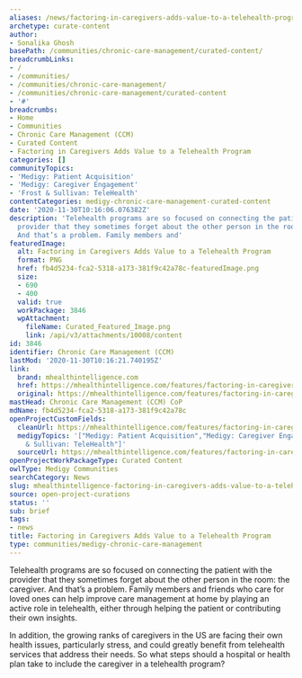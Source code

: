 ```yaml
---
aliases: /news/factoring-in-caregivers-adds-value-to-a-telehealth-program
archetype: curate-content
author:
- Sonalika Ghosh
basePath: /communities/chronic-care-management/curated-content/
breadcrumbLinks:
- /
- /communities/
- /communities/chronic-care-management/
- /communities/chronic-care-management/curated-content
- '#'
breadcrumbs:
- Home
- Communities
- Chronic Care Management (CCM)
- Curated Content
- Factoring in Caregivers Adds Value to a Telehealth Program
categories: []
communityTopics:
- 'Medigy: Patient Acquisition'
- 'Medigy: Caregiver Engagement'
- 'Frost & Sullivan: TeleHealth'
contentCategories: medigy-chronic-care-management-curated-content
date: '2020-11-30T10:16:06.076382Z'
description: 'Telehealth programs are so focused on connecting the patient with the
  provider that they sometimes forget about the other person in the room: the caregiver.
  And that’s a problem. Family members and'
featuredImage:
  alt: Factoring in Caregivers Adds Value to a Telehealth Program
  format: PNG
  href: fb4d5234-fca2-5318-a173-381f9c42a78c-featuredImage.png
  size:
  - 690
  - 400
  valid: true
  workPackage: 3846
  wpAttachment:
    fileName: Curated_Featured_Image.png
    link: /api/v3/attachments/10008/content
id: 3846
identifier: Chronic Care Management (CCM)
lastMod: '2020-11-30T10:16:21.740195Z'
link:
  brand: mhealthintelligence.com
  href: https://mhealthintelligence.com/features/factoring-in-caregivers-adds-value-to-a-telehealth-program
  original: https://mhealthintelligence.com/features/factoring-in-caregivers-adds-value-to-a-telehealth-program
mastHead: Chronic Care Management (CCM) CoP
mdName: fb4d5234-fca2-5318-a173-381f9c42a78c
openProjectCustomFields:
  cleanUrl: https://mhealthintelligence.com/features/factoring-in-caregivers-adds-value-to-a-telehealth-program
  medigyTopics: '["Medigy: Patient Acquisition","Medigy: Caregiver Engagement","Frost
    & Sullivan: TeleHealth"]'
  sourceUrl: https://mhealthintelligence.com/features/factoring-in-caregivers-adds-value-to-a-telehealth-program
openProjectWorkPackageType: Curated Content
owlType: Medigy Communities
searchCategory: News
slug: mhealthintelligence-factoring-in-caregivers-adds-value-to-a-telehealth-program
source: open-project-curations
status: ''
sub: brief
tags:
- news
title: Factoring in Caregivers Adds Value to a Telehealth Program
type: communities/medigy-chronic-care-management
---
```


<p>Telehealth programs are so focused on connecting the patient with the provider that they sometimes forget about the other person in the room: the caregiver. And that’s a problem. Family members and friends who care for loved ones can help improve care management at home by playing an active role in telehealth, either through helping the patient or contributing their own insights.&nbsp;</p><p>In addition, the growing ranks of caregivers in the US are facing their own health issues, particularly stress, and could greatly benefit from telehealth services that address their needs. So what steps should a hospital or health plan take to include the caregiver in a telehealth program?</p>